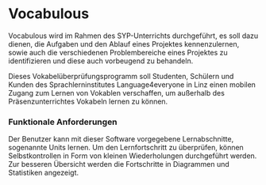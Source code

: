 # Vocabulous

Vocabulous wird im Rahmen des SYP-Unterrichts durchgeführt, es soll dazu dienen, die Aufgaben und den Ablauf eines Projektes kennenzulernen, sowie auch die verschiedenen Problembereiche eines Projektes zu identifizieren und diese auch vorbeugend zu behandeln.

Dieses Vokabelüberprüfungsprogramm soll Studenten, Schülern und Kunden des Sprachlerninstitutes Language4everyone in Linz einen mobilen Zugang zum Lernen von Vokablen verschaffen, um außerhalb des Präsenzunterrichtes Vokabeln lernen zu können.

### Funktionale Anforderungen
Der Benutzer kann mit dieser Software vorgegebene Lernabschnitte, sogenannte Units lernen. Um den Lernfortschritt zu überprüfen, können Selbstkontrollen in Form von kleinen Wiederholungen durchgeführt werden. Zur besseren Übersicht werden die Fortschritte in Diagrammen und Statistiken angezeigt.
